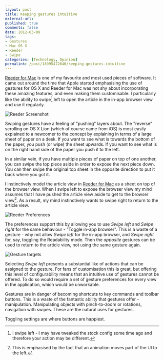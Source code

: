 ```yaml
---
layout: post
title: Keeping gestures intuitive
external-url: 
published: true
comments: false
date: 2012-03-09
tags:
- Gestures
- Mac OS X
- Reeder
- Swipe
categories: [Technology, Opinion]
permalink: /post/18995472846/keeping-gestures-intuitive
---
```


[Reeder for Mac][] is one of my favourite and most used pieces of software. It came out around the time that Apple started emphasising the use of gestures for OS X and Reeder for Mac was not shy about incorporating these amazing features, and even making them customisable. I particularly like the ability to swipe[^1] left to open the article in  the in-app browser view and use it regularly.

![Reeder Screenshot][]

Swiping gestures have a feeling of "pushing" layers about. The "reverse" scrolling on OS X Lion (which of course came from iOS) is most easily explained to a newcomer to the concept by explaining in terms of a large sheet of paper on a desk. If you want to see what is towards the bottom of the paper, you push (or wipe) the sheet upwards. If you want to see what is on the right hand side of the paper you push it to the left.

In a similar vein, if you have multiple pieces of paper on top of one another, you can swipe the top piece aside in order to expose the next piece down. You can then swipe the original top sheet in the opposite direction to put it back where you got it.

I instinctively model the article view in [Reeder for Mac][] as a sheet on top of the browser view. When I swipe left to expose the browser view my mind assumes that I have pushed the article view aside to get to the browser view[^2]. As a result, my mind instinctively wants to swipe right to return to the article view.

![Reeder Preferences][]

The preferences support this by allowing you to use *Swipe left* and *Swipe right* for the same behaviour - "Toggle in-app browser". This is a waste of a gesture - why not allow *Swipe left* for the in-app browser, and *Swipe right* for, say, toggling the Readability mode. Then the *opposite* gestures can be used to return to the article view, not using the same gesture again.

![Gesture targets][]

Selecting *Swipe left* presents a substantial like of actions that can be assigned to the gesture. For fans of customisation this is great, but offering this level of configurability means that an intuitive use of gestures cannot be offered. To do so would require a set of gesture preferences for every view in the application, which would be unworkable.

Gestures are in danger of becoming shortcuts to key commands and toolbar buttons. This is a waste of the fantastic ability that gestures offer - manipulation. Manipulating objects with pinch-to-zoom or rotations, navigation with swipes. These are the natural uses for gestures.

Toggling settings are where buttons are happiest.


[Reeder Screenshot]: http://www.reederapp.com/mac/_screens/img/3.png "Reeder for Mac"
[Reeder Preferences]: http://content.chatswood.org.uk/photo/2012/03/reeder_preferences.png "Reeder Preferences"
[Gesture targets]: http://content.chatswood.org.uk/photo/2012/03/gesture_targets.png "Gesture targets"
[Reeder for Mac]: http://www.reederapp.com/mac/

[^1]: I swipe left - I may have tweaked the stock config some time ago and therefore your action may be different.

[^2]: This is emphasised by the fact that an animation moves part of the UI to the left.
